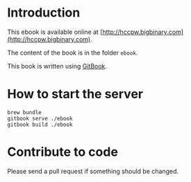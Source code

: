 # Introduction

This ebook is available online at [http://hccpw.bigbinary.com](http://hccpw.bigbinary.com).

The content of the book is in the folder `ebook`.

This book is written using [GitBook](http://www.gitbook.io).

# How to start the server

```shell
brew bundle
gitbook serve ./ebook
gitbook build ./ebook
```

# Contribute to code

Please send a pull request if something should be changed.
